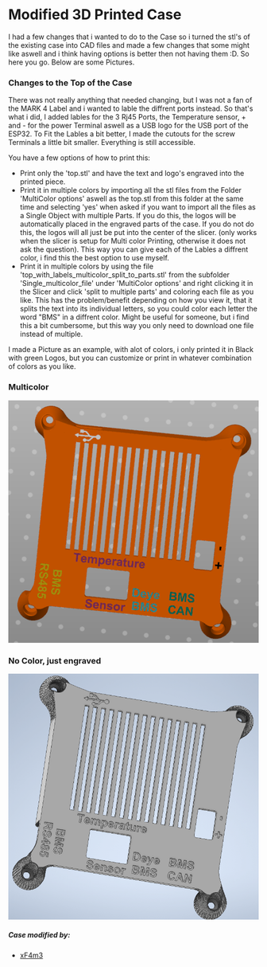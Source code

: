 # Modified 3D Printed Case

I had a few changes that i wanted to do to the Case so i turned the stl's of the existing case into CAD files and made a few changes that some might like aswell and i think having options is better then not having them :D. So here you go. Below are some Pictures.

### Changes to the Top of the Case
There was not really anything that needed changing, but I was not a fan of the MARK 4 Label and i wanted to lable the diffrent ports instead. So that's what i did, I added lables for the 3 Rj45 Ports, the Temperature sensor, + and - for the power Terminal aswell as a USB logo for the USB port of the ESP32.
To Fit the Lables a bit better, I made the cutouts for the screw Terminals a little bit smaller. Everything is still accessible.

You have a few options of how to print this:
- Print only the 'top.stl' and have the text and logo's engraved into the printed piece.
- Print it in multiple colors by importing all the stl files from the Folder 'MultiColor options' aswell as the top.stl from this folder at the same time and selecting 'yes' when asked if you want to import all the files as a Single Object with multiple Parts. If you do this, the logos will be automatically placed in the engraved parts of the case. If you do not do this, the logos will all just be put into the center of the slicer. (only works when the slicer is setup for Multi color Printing, otherwise it does not ask the question). This way you can give each of the Lables a diffrent color, i find this the best option to use myself.
- Print it in multiple colors by using the file 'top_with_labels_multicolor_split_to_parts.stl' from the subfolder 'Single_multicolor_file' under 'MultiColor options' and right clicking it in the Slicer and click 'split to multiple parts' and coloring each file as you like. This has the problem/benefit depending on how you view it, that it splits the text into its individual letters, so you could color each letter the word "BMS" in a diffrent color. Might be useful for someone, but i find this a bit cumbersome, but this way you only need to download one file instead of multiple.

I made a Picture as an example, with alot of colors, i only printed it in Black with green Logos, but you can customize or print in whatever combination of colors as you like.

### Multicolor
<img src="img/top_with_lables_multicolor.png">

### No Color, just engraved
<img src="img/top_with_lables_engraved.png">

##### Case modified by:
- [xF4m3](https://github.com/xF4m3 "xF4m3")
